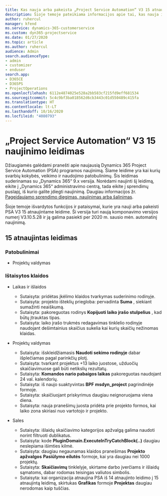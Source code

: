 ```yaml
---
title: Kas nauja arba pakeista „Project Service Automation“ V3 15 atnaujintame leidime
description: Šioje temoje pateikiama informacijos apie tai, kas nauja ir pakeista „Project Service Automation“ 15 atnaujintame leidime V3.
author: ruhercul
manager: kfend
ms.service: dynamics-365-customerservice
ms.custom: dyn365-projectservice
ms.date: 01/27/2020
ms.topic: article
ms.author: ruhercul
audience: Admin
search.audienceType:
- admin
- customizer
- enduser
search.app:
- D365CE
- D365PS
- ProjectOperations
ms.openlocfilehash: 6112e4874025e528a2bb583cf215fd9eff681534
ms.sourcegitcommit: 5c4c9bf3ba018562d6cb3443c01d550489c415fa
ms.translationtype: HT
ms.contentlocale: lt-LT
ms.lasthandoff: 10/16/2020
ms.locfileid: "4080793"
---
```

# <a name="project-service-automation-update-release-15-v3"></a>„Project Service Automation“ V3 15 naujinimo leidimas

Džiaugiamės galėdami pranešti apie naujausią Dynamics 365 Project Service Automation (PSA) programos naujinimą. Šiame leidime yra kai kurių svarbių kokybės, veikimo ir naudojimo patobulinimų. Šis leidimas suderinamas su „Dynamics 365“ 9.x versija. Norėdami naujinti šį leidimą, eikite į „Dynamics 365“ administravimo centrą, tada eikite į sprendimų puslapį, iš kurio galite įdiegti naujinimą. Daugiau informacijos žr. [Pageidaujamo sprendimo diegimas, naujinimas arba šalinimas](https://docs.microsoft.com/power-platform/admin/install-remove-preferred-solution).

Šioje temoje išvardytos funkcijos ir pataisymai, kurie yra nauji arba pakeisti PSA V3 15 atnaujintame leidime. Ši versija turi naują komponavimo versijos numerį V3.10.5.28 ir ją galima pasiekti per 2020 m. sausio mėn. automatinį naujinimą.

## <a name="update-release-15"></a>15 atnaujintas leidimas 

### <a name="enhancements"></a>Patobulinimai

- Projektų valdymas

### <a name="bug-fixes"></a>Ištaisytos klaidos

- Laikas ir išlaidos

  - Sutaisyta: pridėtas įkėlimo klaidos tvarkymas suderinimo rodinyje.
  - Sutaisyta: projekto išteklių priegloba: pervadinta **Suma** , siekiant sumažinti neaiškumą.
  - Sutaisyta: pakoreguotas rodinys **Kopijuoti laiko įrašo stulpelius** , kad būtų įtrauktas tipas.
  - Sutaisyta: laiko įrašo trukmės redagavimas tinklelio rodinyje naudojant dešimtainius skaičius sukelia kai kurių skaičių nežinomas klaidas.

- Projektų valdymas

  - Sutaisyta: išskleidžiamasis **Naudoti sekimo rodinyje** dabar išplečiamas pagal parinkčių plotį.
  - Sutaisyta: tvarkant projektus +13 laiko juostose, užduočių skaičiavimuose gali būti netikslių rezultatų.
  - Sutaisyta: **Komandos nario pabaigos laikas** pakoreguotas naudojant 24 val. kalendorių.
  - Sutaisyta: iš naujo suaktyvintas **BPF** **msdyn_project** pagrindinėje formoje.
  - Sutaisyta: skaičiuojant priskyrimus daugiau neignoruojama viena diena.
  - Sutaisyta: nauja pranešimų juosta pridėta prie projekto formos, kai laiko zona skiriasi nuo vartotojo ir projekto.

- Sales

  - Sutaisyta: išlaidų skaičiavimo kategorijos apžvalgą galima naudoti norint filtruoti dublikatus.
  - Sutaisyta: kode **PluginDomain.ExecuteInTryCatchBlock(..)** daugiau neslepiama išimties kilmė.
  - Sutaisyta: daugiau negaunamas klaidos pranešimas **Projekto apžvalgos** **Pasiūlymo eilutės** formoje, kai yra daugiau nei 1000 projektų.
  - Sutaisyta: **Skaičiavimų** tinklelyje, skirtame darbo įverčiams ir išlaidų sąmatoms, dabar rodomas teisingas valiutos simbolis.
  - Sutaisyta: kai organizacija atnaujina PSA iš 14 atnaujinto leidimo į 15 atnaujintą leidimą, skirtukas **Grafikas** formoje **Projektas** daugiau nerodomas kaip tuščias.
